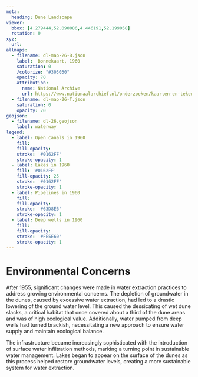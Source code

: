 ```yaml
---
meta:
  heading: Dune Landscape
viewer:
  bbox: [4.279444,52.090086,4.446191,52.199058]
  rotation: 0
xyz:
  url:
allmaps: 
  - filename: dl-map-26-B.json
    label: 	Bonnekaart, 1960
    saturation: 0
    /colorize: "#303030"
    opacity: 70
    attribution:
      name: National Archive
      url: https://www.nationaalarchief.nl/onderzoeken/kaarten-en-tekeningen/topografie-en-infrastructuur     
  - filename: dl-map-26-T.json
    saturation: 0
    opacity: 70  
geojson:
  - filename: dl-26.geojson
    label: waterway
legend:
  - label: Open canals in 1960
    fill: 
    fill-opacity: 
    stroke: '#0162FF'
    stroke-opacity: 1
  - label: Lakes in 1960
    fill: '#0162FF'
    fill-opacity: 25
    stroke: '#0162FF'
    stroke-opacity: 1
  - label: Pipelines in 1960
    fill: 
    fill-opacity: 
    stroke: '#63D8E6'
    stroke-opacity: 1
  - label: Deep wells in 1960
    fill: 
    fill-opacity: 
    stroke: '#FE5E60'
    stroke-opacity: 1
---
```


# Environmental Concerns

After 1955, significant changes were made in water extraction practices to address growing environmental concerns. The depletion of groundwater in the dunes, caused by excessive water extraction, had led to a drastic lowering of the ground water level. This caused the dessicating of wet dune slacks, a critical habitat that once covered about a third of the dune areas and was of high ecological value. Additionally, water pumped from deep wells had turned brackish, necessitating a new approach to ensure water supply and maintain ecological balance.

The infrastructure became increasingly sophisticated with the introduction of surface water infiltration methods, marking a turning point in sustainable water management. Lakes began to appear on the surface of the dunes as this process helped restore groundwater levels, creating a more sustainable system for water extraction.